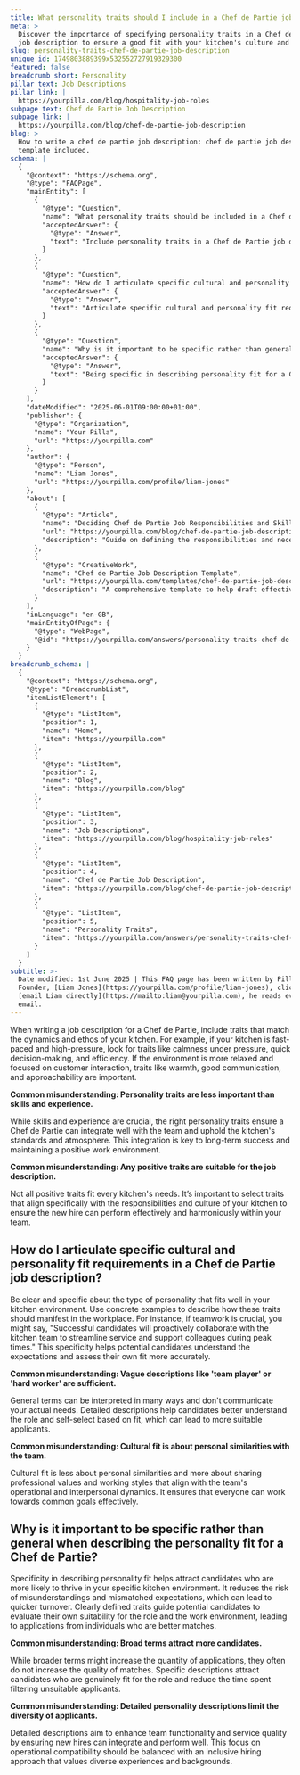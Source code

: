 ```yaml
---
title: What personality traits should I include in a Chef de Partie job description?
meta: >
  Discover the importance of specifying personality traits in a Chef de Partie
  job description to ensure a good fit with your kitchen's culture and dynamics.
slug: personality-traits-chef-de-partie-job-description
unique id: 1749803889399x532552727919329300
featured: false
breadcrumb short: Personality
pillar text: Job Descriptions
pillar link: |
  https://yourpilla.com/blog/hospitality-job-roles
subpage text: Chef de Partie Job Description
subpage link: |
  https://yourpilla.com/blog/chef-de-partie-job-description
blog: >
  How to write a chef de partie job description: chef de partie job description
  template included.
schema: |
  {
    "@context": "https://schema.org",
    "@type": "FAQPage",
    "mainEntity": [
      {
        "@type": "Question",
        "name": "What personality traits should be included in a Chef de Partie job description?",
        "acceptedAnswer": {
          "@type": "Answer",
          "text": "Include personality traits in a Chef de Partie job description that match the dynamics and ethos of your kitchen. For a fast-paced and high-pressure kitchen, traits such as calmness under pressure, quick decision-making, and efficiency are vital. For a relaxed environment focused on customer interaction, consider warmth, good communication, and approachability. Select traits that effectively integrate a Chef de Partie with your team, enhancing both the kitchen standards and work environment."
        }
      },
      {
        "@type": "Question",
        "name": "How do I articulate specific cultural and personality fit requirements in a Chef de Partie job description?",
        "acceptedAnswer": {
          "@type": "Answer",
          "text": "Articulate specific cultural and personality fit requirements concretely in the Chef de Partie job description by using detailed illustrations of how these traits should appear in the workplace. If teamwork is essential, describe expectations such as proactive collaboration and support during peak times. This approach helps prospective candidates understand the demands of the role and gauge their own compatibility more effectively."
        }
      },
      {
        "@type": "Question",
        "name": "Why is it important to be specific rather than general when describing the personality fit for a Chef de Partie?",
        "acceptedAnswer": {
          "@type": "Answer",
          "text": "Being specific in describing personality fit for a Chef de Partie is crucial to attract candidates likely to perform well in your specific kitchen environment. It minimises misunderstandings and mismatched expectations, leading to a quicker turnover. Clearly defined traits encourage candidates to assess their suitability, attracting better-matched applications and reducing filtering time."
        }
      }
    ],
    "dateModified": "2025-06-01T09:00:00+01:00",
    "publisher": {
      "@type": "Organization",
      "name": "Your Pilla",
      "url": "https://yourpilla.com"
    },
    "author": {
      "@type": "Person",
      "name": "Liam Jones",
      "url": "https://yourpilla.com/profile/liam-jones"
    },
    "about": [
      {
        "@type": "Article",
        "name": "Deciding Chef de Partie Job Responsibilities and Skills",
        "url": "https://yourpilla.com/blog/chef-de-partie-job-description",
        "description": "Guide on defining the responsibilities and necessary skills for a Chef de Partie to enhance job performance and team integration."
      },
      {
        "@type": "CreativeWork",
        "name": "Chef de Partie Job Description Template",
        "url": "https://yourpilla.com/templates/chef-de-partie-job-description",
        "description": "A comprehensive template to help draft effective job descriptions for Chef de Partie positions, ensuring clear communication of job expectations."
      }
    ],
    "inLanguage": "en-GB",
    "mainEntityOfPage": {
      "@type": "WebPage",
      "@id": "https://yourpilla.com/answers/personality-traits-chef-de-partie-job-description"
    }
  }
breadcrumb_schema: |
  {
    "@context": "https://schema.org",
    "@type": "BreadcrumbList",
    "itemListElement": [
      {
        "@type": "ListItem",
        "position": 1,
        "name": "Home",
        "item": "https://yourpilla.com"
      },
      {
        "@type": "ListItem",
        "position": 2,
        "name": "Blog",
        "item": "https://yourpilla.com/blog"
      },
      {
        "@type": "ListItem",
        "position": 3,
        "name": "Job Descriptions",
        "item": "https://yourpilla.com/blog/hospitality-job-roles"
      },
      {
        "@type": "ListItem",
        "position": 4,
        "name": "Chef de Partie Job Description",
        "item": "https://yourpilla.com/blog/chef-de-partie-job-description"
      },
      {
        "@type": "ListItem",
        "position": 5,
        "name": "Personality Traits",
        "item": "https://yourpilla.com/answers/personality-traits-chef-de-partie-job-description"
      }
    ]
  }
subtitle: >-
  Date modified: 1st June 2025 | This FAQ page has been written by Pilla
  Founder, [Liam Jones](https://yourpilla.com/profile/liam-jones), click to
  [email Liam directly](https://mailto:liam@yourpilla.com), he reads every
  email.
---
```

When writing a job description for a Chef de Partie, include traits that match the dynamics and ethos of your kitchen. For example, if your kitchen is fast-paced and high-pressure, look for traits like calmness under pressure, quick decision-making, and efficiency. If the environment is more relaxed and focused on customer interaction, traits like warmth, good communication, and approachability are important.

**Common misunderstanding: Personality traits are less important than skills and experience.**

While skills and experience are crucial, the right personality traits ensure a Chef de Partie can integrate well with the team and uphold the kitchen's standards and atmosphere. This integration is key to long-term success and maintaining a positive work environment.

**Common misunderstanding: Any positive traits are suitable for the job description.**

Not all positive traits fit every kitchen's needs. It’s important to select traits that align specifically with the responsibilities and culture of your kitchen to ensure the new hire can perform effectively and harmoniously within your team.

## How do I articulate specific cultural and personality fit requirements in a Chef de Partie job description?

Be clear and specific about the type of personality that fits well in your kitchen environment. Use concrete examples to describe how these traits should manifest in the workplace. For instance, if teamwork is crucial, you might say, "Successful candidates will proactively collaborate with the kitchen team to streamline service and support colleagues during peak times." This specificity helps potential candidates understand the expectations and assess their own fit more accurately.

**Common misunderstanding: Vague descriptions like 'team player' or 'hard worker' are sufficient.**

General terms can be interpreted in many ways and don't communicate your actual needs. Detailed descriptions help candidates better understand the role and self-select based on fit, which can lead to more suitable applicants.

**Common misunderstanding: Cultural fit is about personal similarities with the team.**

Cultural fit is less about personal similarities and more about sharing professional values and working styles that align with the team's operational and interpersonal dynamics. It ensures that everyone can work towards common goals effectively.

## Why is it important to be specific rather than general when describing the personality fit for a Chef de Partie?

Specificity in describing personality fit helps attract candidates who are more likely to thrive in your specific kitchen environment. It reduces the risk of misunderstandings and mismatched expectations, which can lead to quicker turnover. Clearly defined traits guide potential candidates to evaluate their own suitability for the role and the work environment, leading to applications from individuals who are better matches.

**Common misunderstanding: Broad terms attract more candidates.**

While broader terms might increase the quantity of applications, they often do not increase the quality of matches. Specific descriptions attract candidates who are genuinely fit for the role and reduce the time spent filtering unsuitable applicants.

**Common misunderstanding: Detailed personality descriptions limit the diversity of applicants.**

Detailed descriptions aim to enhance team functionality and service quality by ensuring new hires can integrate and perform well. This focus on operational compatibility should be balanced with an inclusive hiring approach that values diverse experiences and backgrounds.
